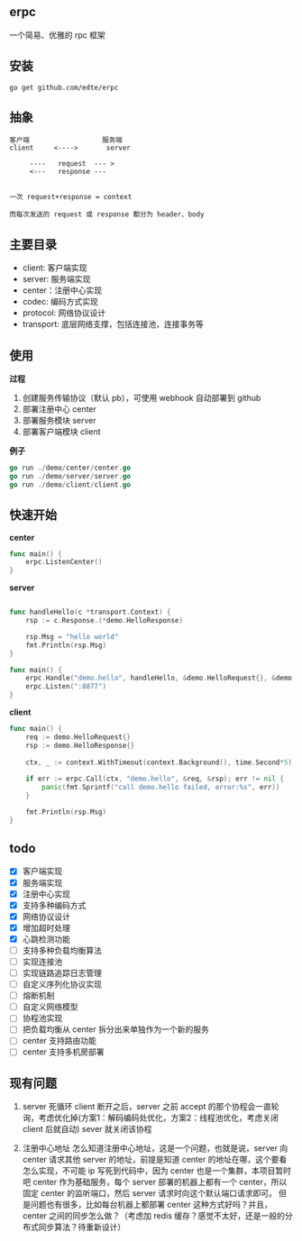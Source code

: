 ## erpc
一个简易、优雅的 rpc 框架


## 安装
```
go get github.com/edte/erpc
```

## 抽象

```
客户端                  服务端
client     <---->       server

     ----   request  --- >
     <---   response ---


一次 request+response = context

而每次发送的 request 或 response 都分为 header、body

```

## 主要目录
- client: 客户端实现 
- server: 服务端实现
- center：注册中心实现
- codec:  编码方式实现
- protocol: 网络协议设计
- transport: 底层网络支撑，包括连接池，连接事务等


## 使用
**过程**

1. 创建服务传输协议（默认 pb），可使用 webhook 自动部署到 github 
2. 部署注册中心 center
3. 部署服务模块 server
4. 部署客户端模块 client

**例子**

```go
go run ./demo/center/center.go
go run ./demo/server/server.go
go run ./demo/client/client.go
```


## 快速开始


**center**
```go
func main() {
	erpc.ListenCenter()
}
```

**server**

```go

func handleHello(c *transport.Context) {
	rsp := c.Response.(*demo.HelloResponse)

	rsp.Msg = "hello world"
	fmt.Println(rsp.Msg)
}

func main() {
	erpc.Handle("demo.hello", handleHello, &demo.HelloRequest{}, &demo.HelloResponse{})
	erpc.Listen(":8877")
}

```

**client**
```go
func main() {
    req := demo.HelloRequest{}
    rsp := demo.HelloResponse{}
    
    ctx, _ := context.WithTimeout(context.Background(), time.Second*5)
    
    if err := erpc.Call(ctx, "demo.hello", &req, &rsp); err != nil {
    	panic(fmt.Sprintf("call demo.hello failed, error:%s", err))
    }

    fmt.Println(rsp.Msg)
}
```

## todo
- [x] 客户端实现
- [x] 服务端实现
- [x] 注册中心实现
- [x] 支持多种编码方式
- [x] 网络协议设计
- [x] 增加超时处理
- [x] 心跳检测功能
- [ ] 支持多种负载均衡算法
- [ ] 实现连接池
- [ ] 实现链路追踪日志管理
- [ ] 自定义序列化协议实现
- [ ] 熔断机制
- [ ] 自定义网络模型
- [ ] 协程池实现
- [ ] 把负载均衡从 center 拆分出来单独作为一个新的服务
- [ ] center 支持路由功能
- [ ] center 支持多机房部署

## 现有问题
1. server 死循环
client 断开之后，server 之前 accept 的那个协程会一直轮询，考虑优化掉(方案1：解码编码处优化，方案2：线程池优化，考虑关闭 client 后就自动) sever 就关闭该协程

2. 注册中心地址
怎么知道注册中心地址，这是一个问题，也就是说，server 向 center 请求其他 server 的地址，前提是知道  center 的地址在哪，这个要看怎么实现，不可能 ip 写死到代码中，因为 center 也是一个集群，本项目暂时吧 center 作为基础服务，每个 server 部署的机器上都有一个 center，所以固定 center 的监听端口，然后 server 请求时向这个默认端口请求即可。
但是问题也有很多，比如每台机器上都部署 center 这种方式好吗？并且，center 之间的同步怎么做？（考虑加 redis 缓存？感觉不太好，还是一般的分布式同步算法？待重新设计）
